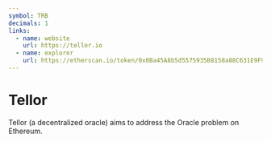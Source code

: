 ```yaml
---
symbol: TRB
decimals: 1
links:
  - name: website
    url: https://tellor.io
  - name: explorer
    url: https://etherscan.io/token/0x0Ba45A8b5d5575935B8158a88C631E9F9C95a2e5
---
```


# Tellor

Tellor (a decentralized oracle) aims to address the Oracle problem on Ethereum.
